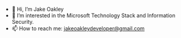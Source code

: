 - 👋 Hi, I’m Jake Oakley
- 👀 I’m interested in the Microsoft Technology Stack and Information Security.
- 📫 How to reach me: jakeoakleydeveloper@gmail.com

<!---
JakeOakley94/JakeOakley94 is a ✨ special ✨ repository because its `README.md` (this file) appears on your GitHub profile.
You can click the Preview link to take a look at your changes.
--->
